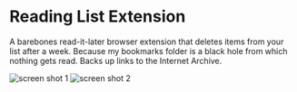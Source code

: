 # Reading List Extension

A barebones read-it-later browser extension that deletes items from your list after a week. Because my bookmarks folder is a black hole from which nothing gets read. Backs up links to the Internet Archive.

![screen shot 1](https://user-images.githubusercontent.com/4269640/34646535-b55fe716-f338-11e7-8777-8e6c76fda080.PNG)
![screen shot 2](https://user-images.githubusercontent.com/4269640/34646550-17a4538a-f339-11e7-9cc6-bc13737387e2.PNG)
